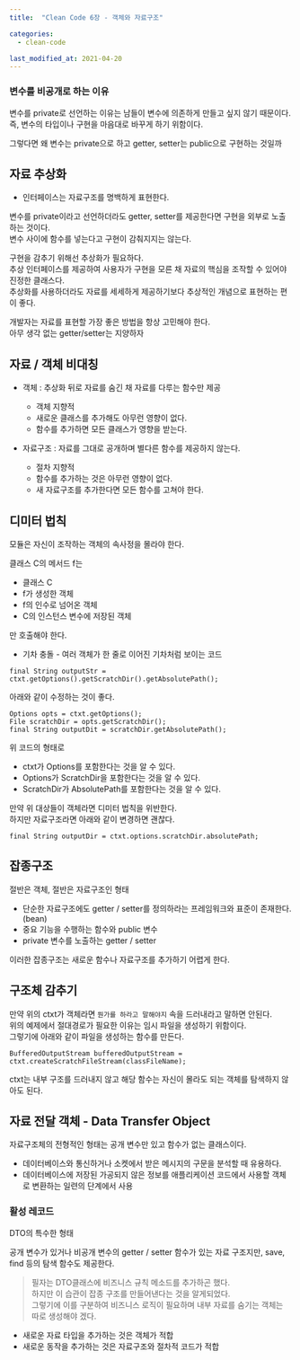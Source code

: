 ```yaml
---
title:  "Clean Code 6장 - 객체와 자료구조"

categories:
  - clean-code

last_modified_at: 2021-04-20
---
```


### 변수를 비공개로 하는 이유
변수를 private로 선언하는 이유는 남들이 변수에 의존하게 만들고 싶지 않기 때문이다.
즉, 변수의 타입이나 구현을 마음대로 바꾸게 하기 위함이다.

그렇다면 왜 변수는 private으로 하고 getter, setter는 public으로 구현하는 것일까

## 자료 추상화
* 인터페이스는 자료구조를 명백하게 표현한다.

변수를 private이라고 선언하더라도 getter, setter를 제공한다면 구현을 외부로 노출하는 것이다. <br>
변수 사이에 함수를 넣는다고 구현이 감춰지지는 않는다.

구현을 감추기 위해선 추상화가 필요하다. <br>
추상 인터페이스를 제공하여 사용자가 구현을 모른 채 자료의 핵심을 조작할 수 있어야 진정한 클래스다. <br>
추상화를 사용하더라도 자료를 세세하게 제공하기보다 추상적인 개념으로 표현하는 편이 좋다. <br>

개발자는 자료를 표현할 가장 좋은 방법을 항상 고민해야 한다. <br>
아무 생각 없는 getter/setter는 지양하자

## 자료 / 객체 비대칭

* 객체 : 추상화 뒤로 자료를 숨긴 채 자료를 다루는 함수만 제공
  * 객체 지향적
  * 새로운 클래스를 추가해도 아무런 영향이 없다.
  * 함수를 추가하면 모든 클래스가 영향을 받는다.

* 자료구조 : 자료를 그대로 공개하며 별다른 함수를 제공하지 않는다.
  * 절차 지향적
  * 함수를 추가하는 것은 아무런 영향이 없다.
  * 새 자료구조를 추가한다면 모든 함수를 고쳐야 한다.

## 디미터 법칙
모듈은 자신이 조작하는 객체의 속사정을 몰라야 한다.

클래스 C의 메서드 f는
* 클래스 C
* f가 생성한 객체
* f의 인수로 넘어온 객체
* C의 인스턴스 변수에 저장된 객체

만 호출해야 한다.

* 기차 충돌 - 여러 객체가 한 줄로 이어진 기차처럼 보이는 코드

```
final String outputStr = ctxt.getOptions().getScratchDir().getAbsolutePath();
```

아래와 같이 수정하는 것이 좋다.

```
Options opts = ctxt.getOptions();
File scratchDir = opts.getScratchDir();
final String outputDit = scratchDir.getAbsolutePath();
```

위 코드의 형태로 
* ctxt가 Options를 포함한다는 것을 알 수 있다.
* Options가 ScratchDir을 포함한다는 것을 알 수 있다.
* ScratchDir가 AbsolutePath를 포함한다는 것을 알 수 있다.

만약 위 대상들이 객체라면 디미터 법칙을 위반한다.<br>
하지만 자료구조라면 아래와 같이 변경하면 괜찮다.

```
final String outputDir = ctxt.options.scratchDir.absolutePath;
```

## 잡종구조
절반은 객체, 절반은 자료구조인 형태

* 단순한 자료구조에도 getter / setter를 정의하라는 프레임워크와 표준이 존재한다. (bean)
* 중요 기능을 수행하는 함수와 public 변수
* private 변수를 노출하는 getter / setter

이러한 잡종구조는 새로운 함수나 자료구조를 추가하기 어렵게 한다.

## 구조체 감추기
만약 위의 ctxt가 객체라면 `뭔가를 하라고 말해야지` 속을 드러내라고 말하면 안된다. <br>
위의 예제에서 절대경로가 필요한 이유는 임시 파일을 생성하기 위함이다. <br>
그렇기에 아래와 같이 파일을 생성하는 함수를 만든다.

```
BufferedOutputStream bufferedOutputStream = ctxt.createScratchFileStream(classFileName);
```

ctxt는 내부 구조를 드러내지 않고 해당 함수는 자신이 몰라도 되는 객체를 탐색하지 않아도 된다.

## 자료 전달 객체 - Data Transfer Object
자료구조체의 전형적인 형태는 공개 변수만 있고 함수가 없는 클래스이다.

* 데이터베이스와 통신하거나 소켓에서 받은 메시지의 구문을 분석할 때 유용하다.
* 데이터베이스에 저장된 가공되지 않은 정보를 애플리케이션 코드에서 사용할 객체로 변환하는 일련의 단계에서 사용

### 활성 레코드
DTO의 특수한 형태

공개 변수가 있거나 비공개 변수의 getter / setter 함수가 있는 자료 구조지만, save, find 등의 탐색 함수도 제공한다.


> 필자는 DTO클래스에 비즈니스 규칙 메소드를 추가하곤 했다. <br>
하지만 이 습관이 잡종 구조를 만들어낸다는 것을 알게되었다. <br>
그렇기에 이를 구분하여 비즈니스 로직이 필요하며 내부 자료를 숨기는 객체는 따로 생성해야 겠다.


* 새로운 자료 타입을 추가하는 것은 객체가 적합
* 새로운 동작을 추가하는 것은 자료구조와 절차적 코드가 적합
